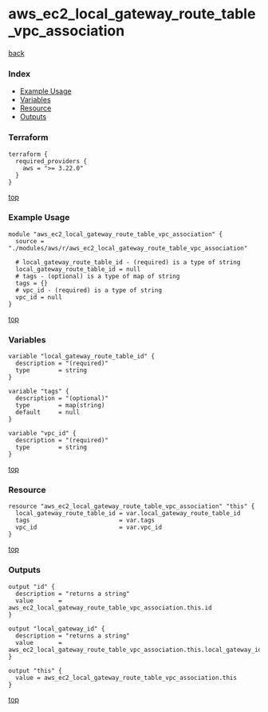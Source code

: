 # aws_ec2_local_gateway_route_table_vpc_association
[back](../aws.md)
### Index
- [Example Usage](#example-usage)
- [Variables](#variables)
- [Resource](#resource)
- [Outputs](#outputs)
### Terraform
```hcl
terraform {
  required_providers {
    aws = ">= 3.22.0"
  }
}
```
[top](#index)
### Example Usage
```hcl
module "aws_ec2_local_gateway_route_table_vpc_association" {
  source = "./modules/aws/r/aws_ec2_local_gateway_route_table_vpc_association"

  # local_gateway_route_table_id - (required) is a type of string
  local_gateway_route_table_id = null
  # tags - (optional) is a type of map of string
  tags = {}
  # vpc_id - (required) is a type of string
  vpc_id = null
}
```
[top](#index)
### Variables
```hcl
variable "local_gateway_route_table_id" {
  description = "(required)"
  type        = string
}

variable "tags" {
  description = "(optional)"
  type        = map(string)
  default     = null
}

variable "vpc_id" {
  description = "(required)"
  type        = string
}
```
[top](#index)

### Resource
```hcl
resource "aws_ec2_local_gateway_route_table_vpc_association" "this" {
  local_gateway_route_table_id = var.local_gateway_route_table_id
  tags                         = var.tags
  vpc_id                       = var.vpc_id
}
```
[top](#index)
### Outputs
```hcl
output "id" {
  description = "returns a string"
  value       = aws_ec2_local_gateway_route_table_vpc_association.this.id
}

output "local_gateway_id" {
  description = "returns a string"
  value       = aws_ec2_local_gateway_route_table_vpc_association.this.local_gateway_id
}

output "this" {
  value = aws_ec2_local_gateway_route_table_vpc_association.this
}
```
[top](#index)

